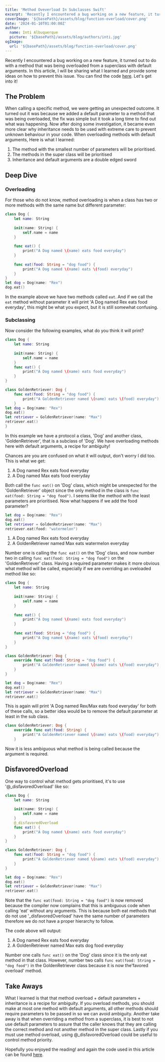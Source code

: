 ```yaml
---
title: 'Method Oveverload In Subclasses Swift'
excerpt: 'Recently I encountered a bug working on a new feature, it turned out to do with a method that was being overloaded from a superclass with default arguments. In this article, I will be sharing what I learned and provide some ideas on how to prevent this issue.'
coverImage: '${basePath}/assets/blog/function-overload/cover.png'
date: '2024-01-10T01:00:00Z'
author:
  name: Inti Albuquerque
  picture: '${basePath}/assets/blog/authors/inti.jpg'
ogImage:
  url: '${basePath}/assets/blog/function-overload/cover.png'
---
```


Recently I encountered a bug working on a new feature, it turned out to do with a method that was being overloaded from a superclass with default arguments. In this article, I will be sharing what I learned and provide some ideas on how to prevent this issue. You can find the code [here](https://github.com/intiMRA/Function-Overload-Swift/blob/main/Contents.swift). Let's get into it!

## The Problem

When calling a specific method, we were getting an unexpected outcome. It turned out it was because we added a default parameter to a method that was being overloaded, the fix was simple but it took a long time to find out what was happening. Now after doing some investigation, it became even more clear why inheritance needs to be used with extreme care to prevent unknown behaviour in your code. When overloading methods with default arguments, Here is what I learned:

1. The method with the smallest number of parameters will be prioritised.
2. The methods in the super class will be prioritised
3. Inheritance and default arguments are a double edged sword

## Deep Dive

### Overloading

For those who do not know, method overloading is when a class has two or more methods with the same name but different parameter:

```swift
class Dog {
    let name: String
    
    init(name: String) {
        self.name = name
    }
    
    func eat() {
        print("A Dog named \(name) eats food everyday")
    }
    
    func eat(food: String = "dog food") {
        print("A Dog named \(name) eats \(food) everyday")
    }
}
let dog = Dog(name: "Rex")
dog.eat()
```

In the example above we have two methods called ```eat```. And if we call the ```eat``` method without parameter it will print 'A Dog named Rex eats food everyday', this might be what you expect, but it is still somewhat confusing.

### Subclassing

Now consider the following examples, what do you think it will print?

```swift
class Dog {
    let name: String
    
    init(name: String) {
        self.name = name
    }
    func eat() {
        print("A Dog named \(name) eats food everyday")
    }
}

class GoldenRetriever: Dog {
    func eat(food: String = "dog food") {
        print("A GoldenRetriever named \(name) eats \(food) everyday")
    }
let dog = Dog(name: "Rex")
dog.eat()
let retriever = GoldenRetriever(name: "Max")
retriever.eat()
}
```

In this example we have a protocol a class, 'Dog' and another class, 'GoldenRetriever', that is a subclass of 'Dog'. We have overloading methods here with default arguments, a recipe for ambiguity!

Chances are you are confused on what it will output, don't worry I did too. This is what we get:

1. A Dog named Rex eats food everyday
2. A Dog named Max eats food everyday

Both call the ```func eat()``` on 'Dog' class, which might be unexpected for the 'GoldenRetriever' object since the only method in the class is ```func eat(food: String = "dog food")```. I seems like the method with the least parameters are prioritised. Now what happens if we add the food parameter?

```swift
let dog = Dog(name: "Rex")
dog.eat()
let retriever = GoldenRetriever(name: "Max")
retriever.eat(food: "watermelon")
```

1. A Dog named Rex eats food everyday
2. A GoldenRetriever named Max eats watermelon everyday

Number one is calling the ```func eat()``` on the 'Dog' class, and now number two in calling ```func eat(food: String = "dog food")``` on the 'GoldenRetriever' class. Having a required parameter makes it more obvious what method will be called, especially if we are overriding an oveloaded method like so:

```swift
class Dog {
    let name: String
    
    init(name: String) {
        self.name = name
    }
    
    func eat() {
        print("A Dog named \(name) eats food everyday")
    }
    
    func eat(food: String = "dog food") {
        print("A Dog named \(name) eats \(food) everyday")
    }
}

class GoldenRetriever: Dog {
    override func eat(food: String = "dog food") {
        print("A GoldenRetriever named \(name) eats \(food) everyday")
    }
}

let dog = Dog(name: "Rex")
dog.eat()
let retriever = GoldenRetriever(name: "Max")
retriever.eat()
```

This is again will print 'A Dog named Rex/Max eats food everyday' for both of these calls, so a better idea would be to remove the default parameter at least in the sub class.

```swift
class GoldenRetriever: Dog {
    override func eat(food: String) {
        print("A GoldenRetriever named \(name) eats \(food) everyday")
    }
```

Now it is less ambiguous what method is being called because the argument is required.

## DisfavoredOverload

One way to control what method gets prioritised, it's to use '@_disfavoredOverload' like so:

```swift
class Dog {
    let name: String
    
    init(name: String) {
        self.name = name
    }
    @_disfavoredOverload
    func eat() {
        print("A Dog named \(name) eats food everyday")
    }
}

class GoldenRetriever: Dog {
    func eat(food: String = "dog food") {
        print("A GoldenRetriever named \(name) eats \(food) everyday")
    }
}

let dog = Dog(name: "Rex")
dog.eat()
let retriever = GoldenRetriever(name: "Max")
retriever.eat()
```

Note that the ```func eat(food: String = "dog food")``` is now removed because the compiler now complains that this is ambiguous code when calling 'eat' without any arguments. This is because both eat methods that do not use '_disfavoredOverload' have the same number of parameters therefore we do not have a proper hierarchy to follow.

The code above will output:

1. A Dog named Rex eats food everyday
2. A GoldenRetriever named Max eats dog food everyday

Number one calls ```func eat()``` on the 'Dog' class since it is the only eat method in that class. However, number two calls ```func eat(food: String = "dog food")``` in the GoldenRetriever class because it is now the'favored overload' method.

## Take Aways

What I learned is that that method overload + default parameters + inheritance is a recipe for ambiguity. If you overload methods, you should make at most one method with default arguments, all other methods should require parameters to be passed in so we can avoid ambiguity. Another take away is that when overriding a method from a superclass, it is best to not use default parameters to assure that the caller knows that they are calling the correct method and not another method in the super class. Lastly if you must use method overload, using @_disfavoredOverload could be useful to control method priority.

Hopefully you enjoyed the reading! and again the code used in this article can be found [here](https://github.com/intiMRA/Function-Overload-Swift/blob/main/Contents.swift).
